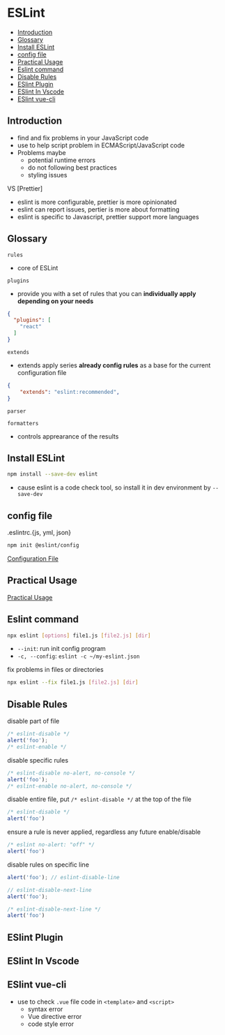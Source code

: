 # ESLint

* [Introduction](#introduction)
* [Glossary](#glossary)
* [Install ESLint](#install-eslint)
* [config file](#config-file)
* [Practical Usage](#practical-usage)
* [Eslint command](#eslint-command)
* [Disable Rules](#disable-rules)
* [ESlint Plugin](#eslint-plugin)
* [ESlint In Vscode](#eslint-in-vscode)
* [ESlint vue-cli](#eslint-vue-cli)

## Introduction

- find and fix problems in your JavaScript code
- use to help script problem in ECMAScript/JavaScript code
- Problems maybe
  - potential runtime errors
  - do not following best practices
  - styling issues

VS [Prettier]

- eslint is more configurable, prettier is more opinionated
- eslint can report issues, pertier is more about formatting
- eslint is specific to Javascript, prettier support more languages

## Glossary

`rules`

- core of ESLint

`plugins`

- provide you with a set of rules that you can **individually apply depending on your needs**

```json
{
  "plugins": [
    "react"
  ]
}
```

`extends`

- extends apply series **already config rules** as a base for the current configuration file

```json
{
    "extends": "eslint:recommended",
}
```

`parser`

`formatters`

- controls apprearance of the results

## Install ESLint

```bash
npm install --save-dev eslint
```

- cause eslint is a code check tool, so install it in dev environment by `--save-dev`

## config file

.eslintrc.{js, yml, json}

```bash
npm init @eslint/config
```

[Configuration File](eslint-configuration-file.md)

## Practical Usage

[Practical Usage](eslint-practical-usage.md)

## Eslint command

```bash
npx eslint [options] file1.js [file2.js] [dir]
```

- `--init`: run init config program
- `-c, --config`: `eslint -c ~/my-eslint.json`

fix problems in files or directories

```bash
npx eslint --fix file1.js [file2.js] [dir]
```

## Disable Rules

disable part of file

```js
/* eslint-disable */
alert('foo');
/* eslint-enable */
```

disable specific rules

```js
/* eslint-disable no-alert, no-console */
alert('foo');
/* eslint-enable no-alert, no-console */
```

disable entire file, put `/* eslint-disable */` at the top of the file

```js
/* eslint-disable */
alert('foo')
```

ensure a rule is never applied, regardless any future enable/disable

```js
/* eslint no-alert: "off" */
alert('foo')
```

disable rules on specific line

```js
alert('foo'); // eslint-disable-line

// eslint-disable-next-line
alert('foo');

/* eslint-disable-next-line */
alert('foo')
```


## ESlint Plugin

## ESlint In Vscode

## ESlint vue-cli

- use to check `.vue` file code in `<template>` and `<script>`
  - syntax error
  - Vue directive error
  - code style error
